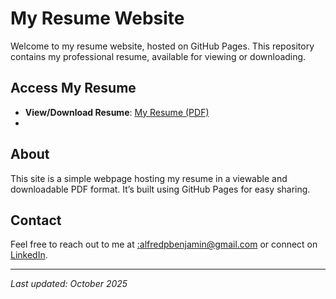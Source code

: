 # My Resume Website

Welcome to my resume website, hosted on GitHub Pages. This repository contains my professional resume, available for viewing or downloading.

## Access My Resume
- **View/Download Resume**: [My Resume (PDF)](https://alfy001.github.io/AlfredPBenjamin/alfred-final-resume.pdf)
-
## About
This site is a simple webpage hosting my resume in a viewable and downloadable PDF format. It’s built using GitHub Pages for easy sharing.

## Contact
Feel free to reach out to me at [:alfredpbenjamin@gmail.com](mailto:alfredpbenjamin@gmail.com) or connect on [LinkedIn](https://www.linkedin.com/in/alfredpbenjamin/).

---

*Last updated: October 2025*

